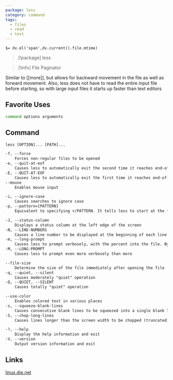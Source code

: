 ```yaml
---
package: less
category: command
tags:
  - files
  - read
  - text
---
```


`$= dv.el('span',dv.current().file.mtime)`
> [!package] less

> [!info] File Paginator

Similar to [[more]], but allows for backward movement in the file as well as forward movement. Also, less does not have to read the entire input file before starting, so with large input files it starts up faster than text editors

## Favorite Uses
```sh
command options arguments
```

## Command
```txt
less [OPTION]... [PATH]...

-f, --force
	Forces non-regular files to be opened
-e, --quit-at-eof
	Causes less to automatically exit the second time it reaches end-of-file
-E, --QUIT-AT-EOF
	Causes less to automatically exit the first time it reaches end-of-file
--mouse
	Enables mouse input

-i, --ignore-case
	Causes searches to ignore case
-p, --pattern=[PATTERN]
	Equivalent to specifying +/PATTERN. It tells less to start at the first occurrence of pattern in the file

-J, --status-column
	Displays a status column at the left edge of the screen
-N, --LINE-NUMBERS
	Causes a line number to be displayed at the beginning of each line in the display
-m, --long-prompt
	Causes less to prompt verbosely, with the percent into the file. By default, less prompts with a colon
-M, --LONG-PROMPT
	Causes less to prompt even more verbosely than more

--file-size
	Determine the size of the file immediately after opening the file
-q, --quiet, --silent
	Causes moderately "quiet" operation
-Q, --QUIET, --SILENT
	Causes totally "quiet" operation

--use-color
	Enables colored text in various places
-s, --squeeze-blank-lines
	Causes consecutive blank lines to be squeezed into a single blank line
-S, --chop-long-lines
	Causes lines longer than the screen width to be chopped (truncated) rather than wrapped

-?, --help
	Display the help information and exit 
-V, --version
	Output version information and exit
```

## Links
[linux.die.net](https://linux.die.net/man/1/less)
